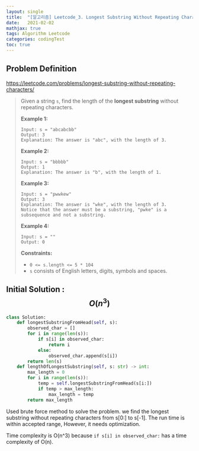 ```yaml
---
layout: single
title:  "[알고리즘] Leetcode_3. Longest Substring Without Repeating Characters"
date:   2021-02-02
mathjax: true
tags: Algorithm Leetcode
categories: codingTest
toc: true
---
```

## Problem Definition

https://leetcode.com/problems/longest-substring-without-repeating-characters/

 > Given a string `s`, find the length of the **longest substring** without repeating characters.
 >
 >  
 >
 > **Example 1:**
 >
 > ```
 > Input: s = "abcabcbb"
 > Output: 3
 > Explanation: The answer is "abc", with the length of 3.
 > ```
 >
 > **Example 2:**
 >
 > ```
 > Input: s = "bbbbb"
 > Output: 1
 > Explanation: The answer is "b", with the length of 1.
 > ```
 >
 > **Example 3:**
 >
 > ```
 > Input: s = "pwwkew"
 > Output: 3
 > Explanation: The answer is "wke", with the length of 3.
 > Notice that the answer must be a substring, "pwke" is a subsequence and not a substring.
 > ```
 >
 > **Example 4:**
 >
 > ```
 > Input: s = ""
 > Output: 0
 > ```
 >
 >  
 >
 > **Constraints:**
 >
 > - `0 <= s.length <= 5 * 104`
 > - `s` consists of English letters, digits, symbols and spaces.

## Initial Solution : $$O(n^3)$$

```python
class Solution:
    def longestSubstringFromHead(self, s):
        observed_char = []
        for i in range(len(s)):
            if s[i] in observed_char:
                return i
            else:
                observed_char.append(s[i])
        return len(s)
    def lengthOfLongestSubstring(self, s: str) -> int:
        max_length = 0
        for i in range(len(s)):
            temp = self.longestSubstringFromHead(s[i:])
            if temp > max_length:
                max_length = temp
        return max_length
```

Used brute force method to solve the problem. we find the longest substring without repeating characters  from s[0:] to s[-1]. The run time is within accepted range, However, it needs optimization. 

Time complexity is O(n^3) because ```if s[i] in observed_char:```  has a time complexity of O(n).

